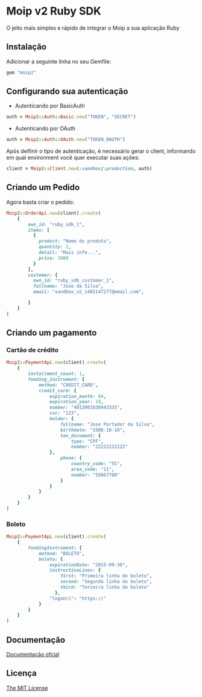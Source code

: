 # Moip v2 Ruby SDK

O jeito mais simples e rápido de integrar o Moip a sua aplicação Ruby

## Instalação

Adicionar a seguinte linha no seu Gemfile:

```ruby
gem "moip2"
```

## Configurando sua autenticação
- Autenticando por BasicAuth
```ruby
auth = Moip2::Auth::Basic.new("TOKEN", "SECRET")
```
- Autenticando por OAuth
```ruby
auth = Moip2::Auth::OAuth.new("TOKEN_OAUTH")
```

Após deifinir o tipo de autenticação, é necessário gerar o client, informando em qual environment você quer executar suas ações:
```ruby
client = Moip2::Client.new(:sandbox/:production, auth)
```

## Criando um Pedido

Agora basta criar o pedido:

```ruby
Moip2::OrderApi.new(client).create(
    {
        own_id: "ruby_sdk_1",
        items: [
          {
            product: "Nome do produto",
            quantity: 1,
            detail: "Mais info...",
            price: 1000
          }
        ],
        customer: {
          own_id: "ruby_sdk_customer_1",
          fullname: "Jose da Silva",
          email: "sandbox_v2_1401147277@email.com",

        }
    }
)
```

## Criando um pagamento

### Cartão de crédito

```ruby
Moip2::PaymentApi.new(client).create(
    {
        installment_count: 1,
        funding_instrument: {
            method: "CREDIT_CARD",
            credit_card: {
                expiration_month: 04,
                expiration_year: 18,
                number: "4012001038443335",
                cvc: "123",
                holder: {
                    fullname: "Jose Portador da Silva",
                    birthdate: "1988-10-10",
                    tax_document: {
                        type: "CPF",
                        number: "22222222222"
                },
                    phone: {
                        country_code: "55",
                        area_code: "11",
                        number: "55667788"
                    }
                }
            }
        }
    }
)
```

### Boleto

```ruby
Moip2::PaymentApi.new(client).create(
    {
        fundingInstrument: {
            method: "BOLETO",
            boleto: {
                expirationDate: "2015-09-30",
                instructionLines: {
                    first: "Primeira linha do boleto",
                    second: "Segunda linha do boleto",
                    third: "Terceira linha do boleto"
                  },
                "logoUri": "https://"
            }
        }
    }
)
```
## Documentação

[Documentação ofcial](https://moip.com.br/referencia-api/)

## Licença

[The MIT License](https://github.com/moip/php-sdk/blob/master/LICENSE)
